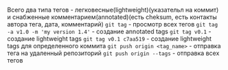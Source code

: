 Всего два типа тегов - легковесные(lightweight)(указательл на коммит) и снабженные комментарием(annotated)(есть cheksum, есть контакты автора тега, дата, комментарий)
`git tag` - просмотр всех тегов
`git tag -a v1.0 -m 'my version 1.4'` - создание annotated tags
`git tag v0.1` - создание lightweight tags
`git tag v0.1 c7aa519` - создание lightweight tags для определенного коммита
`git push origin <tag_name>` - отправка тега на удаленный репозиторий
`git push origin --tags` - отправка всех тегов
